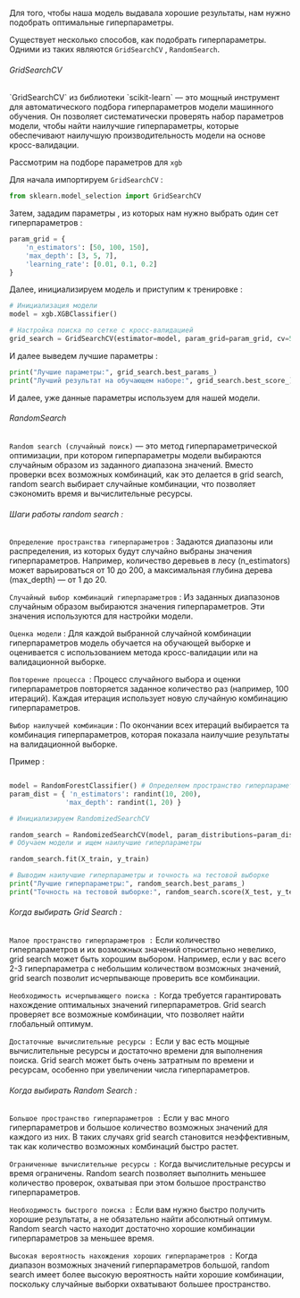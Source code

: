 Для того, чтобы наша модель выдавала хорошие результаты, нам нужно подобрать оптимальные гиперпараметры. 

Существует несколько способов, как подобрать гиперпараметры. 
Одними из таких являются `GridSearchCV` , `RandomSearch`. 

<h6>GridSearchCV</h6>
`GridSearchCV` из библиотеки `scikit-learn` — это мощный инструмент для автоматического подбора гиперпараметров модели машинного обучения. Он позволяет систематически проверять набор параметров модели, чтобы найти наилучшие гиперпараметры, которые обеспечивают наилучшую производительность модели на основе кросс-валидации.

Рассмотрим на подборе параметров для `xgb`

Для начала импортируем `GridSearchCV` : 

```python 
from sklearn.model_selection import GridSearchCV
```

Затем, зададим параметры , из которых нам нужно выбрать один сет гиперпараметров : 

```python
param_grid = {
    'n_estimators': [50, 100, 150],
    'max_depth': [3, 5, 7],
    'learning_rate': [0.01, 0.1, 0.2]
}

```

Далее, инициализируем модель и приступим к тренировке : 

```python 
# Инициализация модели 
model = xgb.XGBClassifier() 

# Настройка поиска по сетке с кросс-валидацией 
grid_search = GridSearchCV(estimator=model, param_grid=param_grid, cv=5, scoring='accuracy', n_jobs=-1) grid_search.fit(X_train, y_train)
```

И далее выведем лучшие параметры : 

```python
print("Лучшие параметры:", grid_search.best_params_)
print("Лучший результат на обучающем наборе:", grid_search.best_score_)
```

И далее, уже данные параметры используем для нашей модели. 

<h6>RandomSearch</h6>

`Random search (случайный поиск)` — это метод гиперпараметрической оптимизации, при котором гиперпараметры модели выбираются случайным образом из заданного диапазона значений. Вместо проверки всех возможных комбинаций, как это делается в grid search, random search выбирает случайные комбинации, что позволяет сэкономить время и вычислительные ресурсы.

<h6>Шаги работы random search :</h6>

`Определение пространства гиперпараметров` : Задаются диапазоны или распределения, из которых будут случайно выбраны значения гиперпараметров. Например, количество деревьев в лесу (n_estimators) может варьироваться от 10 до 200, а максимальная глубина дерева (max_depth) — от 1 до 20.

`Случайный выбор комбинаций гиперпараметров` :  Из заданных диапазонов случайным образом выбираются значения гиперпараметров. Эти значения используются для настройки модели.

`Оценка модели` : Для каждой выбранной случайной комбинации гиперпараметров модель обучается на обучающей выборке и оценивается с использованием метода кросс-валидации или на валидационной выборке.

`Повторение процесса `: Процесс случайного выбора и оценки гиперпараметров повторяется заданное количество раз (например, 100 итераций). Каждая итерация использует новую случайную комбинацию гиперпараметров.

`Выбор наилучшей комбинации` :  По окончании всех итераций выбирается та комбинация гиперпараметров, которая показала наилучшие результаты на валидационной выборке.

Пример : 

```python 

model = RandomForestClassifier() # Определяем пространство гиперпараметров для поиска 
param_dist = { 'n_estimators': randint(10, 200), 
			  'max_depth': randint(1, 20) } 

# Инициализируем RandomizedSearchCV 

random_search = RandomizedSearchCV(model, param_distributions=param_dist, n_iter=100, cv=5, random_state=42, n_jobs=-1) 
# Обучаем модели и ищем наилучшие гиперпараметры 

random_search.fit(X_train, y_train) 

# Выводим наилучшие гиперпараметры и точность на тестовой выборке 
print("Лучшие гиперпараметры:", random_search.best_params_) 
print("Точность на тестовой выборке:", random_search.score(X_test, y_test))
```

 <h6>Когда выбирать Grid Search :</h6>

`Малое пространство гиперпараметров :` Если количество гиперпараметров и их возможных значений относительно невелико, grid search может быть хорошим выбором. Например, если у вас всего 2-3 гиперпараметра с небольшим количеством возможных значений, grid search позволит исчерпывающе проверить все комбинации.

`Необходимость исчерпывающего поиска :` Когда требуется гарантировать нахождение оптимальных значений гиперпараметров. Grid search проверяет все возможные комбинации, что позволяет найти глобальный оптимум.

`Достаточные вычислительные ресурсы :` Если у вас есть мощные вычислительные ресурсы и достаточно времени для выполнения поиска. Grid search может быть очень затратным по времени и ресурсам, особенно при увеличении числа гиперпараметров.

<h6>Когда выбирать Random Search :</h6>

`Большое пространство гиперпараметров :` Если у вас много гиперпараметров и большое количество возможных значений для каждого из них. В таких случаях grid search становится неэффективным, так как количество возможных комбинаций быстро растет.

`Ограниченные вычислительные ресурсы :`  Когда вычислительные ресурсы и время ограничены. Random search позволяет выполнить меньшее количество проверок, охватывая при этом большое пространство гиперпараметров.

`Необходимость быстрого поиска :` Если вам нужно быстро получить хорошие результаты, а не обязательно найти абсолютный оптимум. Random search часто находит достаточно хорошие комбинации гиперпараметров за меньшее время.

`Высокая вероятность нахождения хороших гиперпараметров :` Когда диапазон возможных значений гиперпараметров большой, random search имеет более высокую вероятность найти хорошие комбинации, поскольку случайные выборки охватывают большее пространство.
